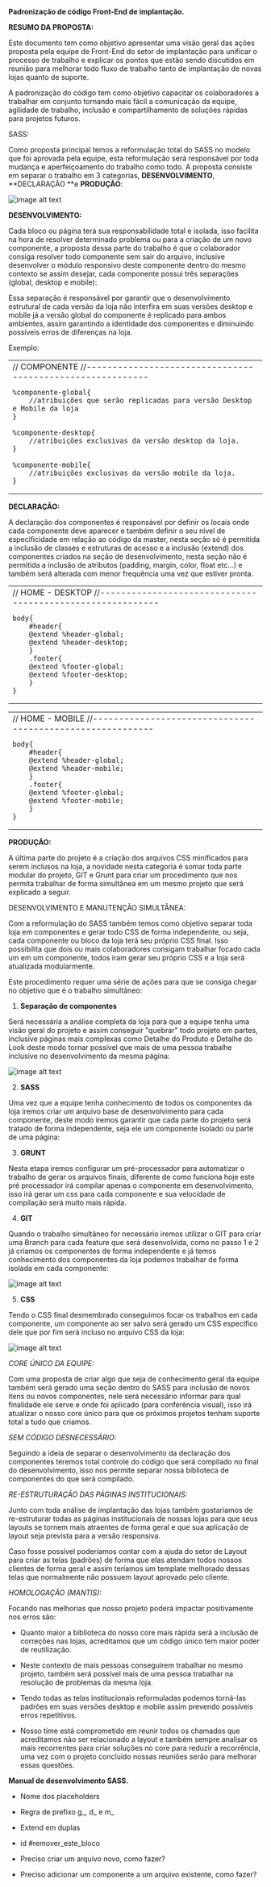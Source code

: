 **Padronização de código Front-End de implantação.**

**RESUMO DA PROPOSTA:**

Este documento tem como objetivo apresentar uma visão geral das ações proposta pela equipe de Front-End do setor de implantação para unificar o processo de trabalho e explicar os pontos que estão sendo discutidos em reunião para melhorar todo fluxo de trabalho tanto de implantação de novas lojas quanto de suporte.

A padronização do código tem como objetivo capacitar os colaboradores a trabalhar em conjunto tornando mais fácil a comunicação da equipe, agilidade de trabalho, inclusão e compartilhamento de soluções rápidas para projetos futuros.

SASS:

Como proposta principal temos a reformulação total do SASS no modelo que foi aprovada pela equipe, esta reformulação será responsável por toda mudança e aperfeiçoamento do trabalho como todo. A proposta consiste em separar o trabalho em 3 categorias, **DESENVOLVIMENTO**, **DECLARAÇÃO **e **PRODUÇÃO**:

![image alt text](readme/image_0.jpg)

**DESENVOLVIMENTO:**

Cada bloco ou página terá sua responsabilidade total e isolada, isso facilita na hora de resolver determinado problema ou para a criação de um novo componente, a proposta dessa parte do trabalho é que o colaborador consiga resolver todo componente sem sair do arquivo, inclusive desenvolver o módulo responsivo deste componente dentro do mesmo contexto se assim desejar, cada componente possui três separações (global, desktop e mobile):


Essa separação é responsável por garantir que o desenvolvimento estrutural de cada versão da loja não interfira em suas versões desktop e mobile já a versão global do componente é replicado para ambos ambientes, assim garantindo a identidade dos componentes e diminuindo possíveis erros de diferenças na loja.

Exemplo:

<table>
  <tr>
    <td>
	// COMPONENTE
	//----------------------------------------------------------

	%componente-global{
	    //atribuições que serão replicadas para versão Desktop e Mobile da loja
	}

	%componente-desktop{
	    //atribuições exclusivas da versão desktop da loja.
	}

	%componente-mobile{
	    //atribuições exclusivas da versão mobile da loja.
	}
   </td>
  </tr>
</table>


**DECLARAÇÃO:**

A declaração dos componentes é responsável por definir os locais onde cada componente deve aparecer e também definir o seu nível de especificidade em relação ao código da master, nesta seção só é permitida a inclusão de classes e estruturas de acesso e a inclusão (extend) dos componentes criados na seção de desenvolvimento, nesta seção não é permitida a inclusão de atributos (padding, margin, color, float etc…) e também será alterada com menor frequência uma vez que estiver pronta.

<table>
  <tr>
    <td>
	// HOME - DESKTOP
	//----------------------------------------------------------

	body{
	    #header{
		@extend %header-global;
		@extend %header-desktop;
	    }
	    .footer{
		@extend %footer-global;
		@extend %footer-desktop;   
	    }
	}
   </td>
  </tr>
</table>


<table>
  <tr>
    <td>
	// HOME - MOBILE
	//----------------------------------------------------------

	body{
	    #header{
		@extend %header-global;
		@extend %header-mobile;
	    }
	    .footer{
		@extend %footer-global;
		@extend %footer-mobile;   
	    }
	}
   </td>
  </tr>
</table>


**PRODUÇÃO:**

A última parte do projeto é a criação dos arquivos CSS minificados para serem inclusos na loja, a novidade nesta categoria é somar toda parte modular do projeto, GIT e Grunt para criar um procedimento que nos permita trabalhar de forma simultânea em um mesmo projeto que será explicado a seguir.

DESENVOLVIMENTO E MANUTENÇÃO SIMULTÂNEA:

Com a reformulação do SASS também temos como objetivo separar toda loja em componentes e gerar todo CSS de forma independente, ou seja, cada componente ou bloco da loja terá seu próprio CSS final. Isso possibilita que dois ou mais colaboradores consigam trabalhar focado cada um em um componente, todos iram gerar seu próprio CSS e a loja será atualizada modularmente.

Este procedimento requer uma série de ações para que se consiga chegar no objetivo que é o trabalho simultâneo:

1. **Separação de componentes**

Será necessária a análise completa da loja para que a equipe tenha uma visão geral do projeto e assim conseguir "quebrar" todo projeto em partes, inclusive páginas mais complexas como Detalhe do Produto e Detalhe do Look deste modo tornar possível que mais de uma pessoa trabalhe inclusive no desenvolvimento da mesma página:

![image alt text](readme/image_1.jpg)

2. **SASS**

Uma vez que a equipe tenha conhecimento de todos os componentes da loja iremos criar um arquivo base de desenvolvimento para cada componente, deste modo iremos garantir que cada parte do projeto será tratado de forma independente, seja ele um componente isolado ou parte de uma página:

3. **GRUNT**

Nesta etapa iremos configurar um pré-processador para automatizar o trabalho de gerar os arquivos finais, diferente de como funciona hoje este pré processador irá compilar apenas o componente em desenvolvimento, isso irá gerar um css para cada componente e sua velocidade de compilação será muito mais rápida.

4. **GIT**

Quando o trabalho simultâneo for necessário iremos utilizar o GIT para criar uma Branch para cada feature que será desenvolvida, como no passo 1 e 2 já criamos os componentes de forma independente e já temos conhecimento dos componentes da loja podemos trabalhar de forma isolada em cada componente:

![image alt text](readme/image_2.jpg)	

5. **CSS**

Tendo o CSS final desmembrado conseguimos focar os trabalhos em cada componente, um componente ao ser salvo será gerado um CSS específico dele que por fim será incluso no arquivo CSS da loja:

![image alt text](readme/image_3.jpg)




*CORE ÚNICO DA EQUIPE:*

Com uma proposta de criar algo que seja de conhecimento geral da equipe também será gerado uma seção dentro do SASS para inclusão de novos itens ou novos componentes, nele será necessário informar para qual finalidade ele serve e onde foi aplicado (para conferência visual), isso irá atualizar o nosso core único para que os próximos projetos tenham suporte total a tudo que criamos.

*SEM CÓDIGO DESNECESSÁRIO:*

Seguindo a ideia de separar o desenvolvimento da declaração dos componentes teremos total controle do código que será compilado no final do desenvolvimento, isso nos permite separar nossa biblioteca de componentes do que será compilado.

*RE-ESTRUTURAÇÃO DAS PÁGINAS INSTITUCIONAIS:*

Junto com toda análise de implantação das lojas também gostaríamos de re-estruturar todas as páginas institucionais de nossas lojas para que seus layouts se tornem mais atraentes de forma geral e que sua aplicação de layout seja prevista para a versão responsiva.

Caso fosse possível poderíamos contar com a ajuda do setor de Layout para criar as telas (padrões) de forma que elas atendam todos nossos clientes de forma geral e assim teríamos um template melhorado dessas telas que normalmente não possuem layout aprovado pelo cliente.

*HOMOLOGAÇÃO (MANTIS):*

Focando nas melhorias que nosso projeto poderá impactar positivamente nos erros são:

* Quanto maior a biblioteca do nosso core mais rápida será a inclusão de correções nas lojas, acreditamos que um código único tem maior poder de reutilização.

* Neste contexto de mais pessoas conseguirem trabalhar no mesmo projeto, também será possível mais de uma pessoa trabalhar na resolução de problemas da mesma loja.

* Tendo todas as telas institucionais reformuladas podemos torná-las padrões em suas versões desktop e mobile assim prevendo possíveis erros repetitivos.

* Nosso time está comprometido em reunir todos os chamados que acreditamos não ser relacionado a layout e também sempre analisar os mais recorrentes para criar soluções no core para reduzir a recorrência, uma vez com o projeto concluído nossas reuniões serão para melhorar essas questões.

**Manual de desenvolvimento SASS.**
	

* Nome dos placeholders

* Regra de prefixo g_, d_ e m_

* Extend em duplas

* id #remover_este_bloco

* Preciso criar um arquivo novo, como fazer?

* Preciso adicionar um componente a um arquivo existente, como fazer?

